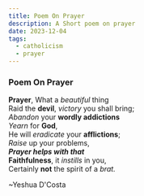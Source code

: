 ```yaml
---
title: Poem On Prayer
description: A Short poem on prayer
date: 2023-12-04
tags:
  - catholicism
  - prayer
---
```


### Poem On Prayer

**Prayer**, What a *beautiful* thing  
Raid the **devil**, *victory* you shall bring;  
*Abandon* your **wordly addictions**  
*Yearn* for **God**,  
He will *eradicate* your **afflictions**;  
*Raise* up your problems,  
***Prayer helps with that***  
**Faithfulness**, it *instills* in you,  
Certainly **not** the spirit of a *brat.*

~Yeshua D'Costa
